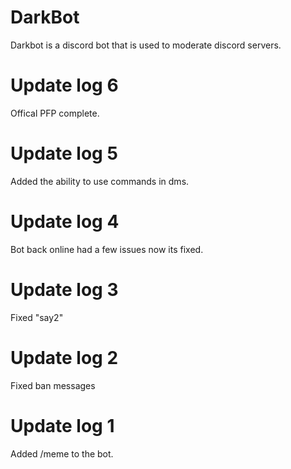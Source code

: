 # DarkBot
Darkbot is a discord bot that is used to moderate discord servers.

# Update log 6
Offical PFP complete.

# Update log 5
Added the ability to use commands in dms.

# Update log 4
Bot back online had a few issues now its fixed.

# Update log 3
Fixed "say2"

# Update log 2
Fixed ban messages

# Update log 1
Added /meme to the bot.

